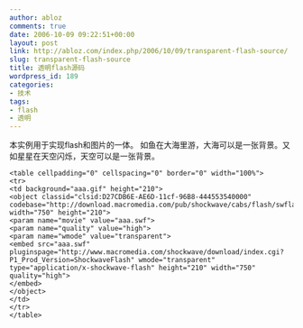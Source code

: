 ```yaml
---
author: abloz
comments: true
date: 2006-10-09 09:22:51+00:00
layout: post
link: http://abloz.com/index.php/2006/10/09/transparent-flash-source/
slug: transparent-flash-source
title: 透明flash源码
wordpress_id: 189
categories:
- 技术
tags:
- flash
- 透明
---
```


本实例用于实现flash和图片的一体。
如鱼在大海里游，大海可以是一张背景。又如星星在天空闪烁，天空可以是一张背景。


    
    
    <table cellpadding="0" cellspacing="0" border="0" width="100%">
    <tr>
    <td background="aaa.gif" height="210">
    <object classid="clsid:D27CDB6E-AE6D-11cf-96B8-444553540000" codebase="http://download.macromedia.com/pub/shockwave/cabs/flash/swflash.cab#version=4,0,2,0" width="750" height="210">
    <param name="movie" value="aaa.swf">
    <param name="quality" value="high">
    <param name="wmode" value="transparent">
    <embed src="aaa.swf" pluginspage="http://www.macromedia.com/shockwave/download/index.cgi?P1_Prod_Version=ShockwaveFlash" wmode="transparent" type="application/x-shockwave-flash" height="210" width="750" quality="high">
    </embed>
    </object>
    </td>
    </tr>
    </table>
    
